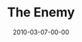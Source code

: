 ---
layout: message
category: message
series: "Free"
title: "The Enemy"
date: 2010-03-07-00-00
message_id: 607
audio: "http://s3.amazonaws.com/crossroadsaudiomessages/Free3.mp3"
audio-duration: "31:04"
description: "Brian Tome talks about how the enemy plots to steal freedom from us."
video: "https://s3.amazonaws.com/crossroadsvideomessages/Free3.mp4"
video-duration: "36:31"
video-image: "http://s3.amazonaws.com/crossroads-media/images/legacy/content/Free3-still.jpg"
program: "http://s3.amazonaws.com/crossroads-media/media/legacy/documents/03_06-07_10Program.pdf"
flag: "N"
---
